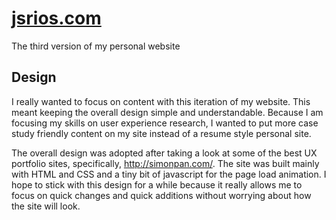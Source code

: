 [jsrios.com](https://www.jsrios.com)
==============

The third version of my personal website

## Design

I really wanted to focus on content with this iteration of my website. This meant keeping the overall design simple and understandable. Because I am focusing my skills on user experience research, I wanted to put more case study friendly content on my site instead of a resume style personal site. 

The overall design was adopted after taking a look at some of the best UX portfolio sites, specifically, http://simonpan.com/. The site was built mainly with HTML and CSS and a tiny bit of javascript for the page load animation. I hope to stick with this design for a while because it really allows me to focus on quick changes and quick additions without worrying about how the site will look. 
